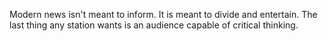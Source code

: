  Modern news isn't meant to inform. It is meant to divide and entertain. The last thing any station wants is an audience capable of critical thinking. 